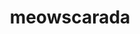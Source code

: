---
id: 908
title: meowscarada
types: [grass,dark]
image: https://raw.githubusercontent.com/PokeAPI/sprites/master/sprites/pokemon/908.png
---